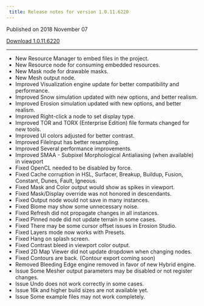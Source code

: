 ```yaml
---
 title: Release notes for version 1.0.11.6220
---
```


Published on 2018 November 07

[Download 1.0.11.6220](http://medium.com/quadspinner/)

***

<ul class="changelog">
<li class="new"><span>New</span>  Resource Manager to embed files in the project.</li>
<li class="new"><span>New</span>  Resource node for consuming embedded resources.</li>
<li class="new"><span>New</span>  Mask node for drawable masks.</li>
<li class="new"><span>New</span>  Mesh output node.</li>
<li class="improved"><span>Improved</span>  Visualization engine update for better compatibility and performance.</li>
<li class="improved"><span>Improved</span>  Snow simulation updated with new options, and better realism.</li>
<li class="improved"><span>Improved</span>  Erosion simulation updated with new options, and better realism.</li>
<li class="improved"><span>Improved</span>  Right-click a node to set display type.</li>
<li class="improved"><span>Improved</span>  TOR and TORX (Enterprise Edition) file formats changed for new tools.</li>
<li class="improved"><span>Improved</span>  UI colors adjusted for better contrast.</li>
<li class="improved"><span>Improved</span>  FileInput has better resampling.</li>
<li class="improved"><span>Improved</span>  Several performance improvements.</li>
<li class="improved"><span>Improved</span>  SMAA - Subpixel Morphological Antialiasing (when available) in viewport</li>
<li class="fixed"><span>Fixed</span>  OpenCL needed to be disabled by force.</li>
<li class="fixed"><span>Fixed</span>  Cache corruption in HSL, Surfacer, Breakup, Buildup, Fusion, Constant, Dunes, Fault, Igneous.</li>
<li class="fixed"><span>Fixed</span>  Mask and Color output would show as spikes in viewport.</li>
<li class="fixed"><span>Fixed</span>  Mask/Display override was not honored in descendants.</li>
<li class="fixed"><span>Fixed</span>  Output node would not save in many instances.</li>
<li class="fixed"><span>Fixed</span>  Biome may show some unnecessary noise.</li>
<li class="fixed"><span>Fixed</span>  Refresh did not propagate changes in all instances.</li>
<li class="fixed"><span>Fixed</span>  Pinned node did not update terrain in some cases.</li>
<li class="fixed"><span>Fixed</span>  There may be some cursor offset issues in Erosion Studio.</li>
<li class="fixed"><span>Fixed</span>  Layers mode now works with Presets.</li>
<li class="fixed"><span>Fixed</span>  Hang on splash screen.</li>
<li class="fixed"><span>Fixed</span>  Contrast bleed in viewport color output.</li>
<li class="fixed"><span>Fixed</span>  2D Map Viewer did not update dropdown when changing nodes.</li>
<li class="fixed"><span>Fixed</span>  Contours are back. (Contour export coming soon)</li>
<li class="removed"><span>Removed</span>  Bleeding Edge engine removed in favor of new Hybrid engine.</li>
<li class="issue"><span>Issue</span>  Some Mesher output parameters may be disabled or not register changes.</li>
<li class="issue"><span>Issue</span>  Undo does not work correctly in some cases.</li>
<li class="issue"><span>Issue</span>  16k and higher build sizes are not available yet.</li>
<li class="issue"><span>Issue</span>  Some example files may not work completely.</li>
</ul>
